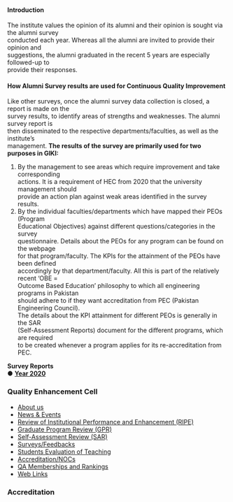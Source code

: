 #### Introduction
The institute values the opinion of its alumni and their opinion is sought via the alumni survey  
conducted each year. Whereas all the alumni are invited to provide their opinion and  
suggestions, the alumni graduated in the recent 5 years are especially followed-up to  
provide their responses.
#### How Alumni Survey results are used for Continuous Quality Improvement
Like other surveys, once the alumni survey data collection is closed, a report is made on the  
survey results, to identify areas of strengths and weaknesses. The alumni survey report is  
then disseminated to the respective departments/faculties, as well as the institute’s  
management.
**The results of the survey are primarily used for two purposes in GIKI:**
  1. By the management to see areas which require improvement and take corresponding  
actions. It is a requirement of HEC from 2020 that the university management should  
provide an action plan against weak areas identified in the survey results.
  2. By the individual faculties/departments which have mapped their PEOs (Program  
Educational Objectives) against different questions/categories in the survey  
questionnaire. Details about the PEOs for any program can be found on the webpage  
for that program/faculty. The KPIs for the attainment of the PEOs have been defined  
accordingly by that department/faculty. All this is part of the relatively recent ‘OBE =  
Outcome Based Education’ philosophy to which all engineering programs in Pakistan  
should adhere to if they want accreditation from PEC (Pakistan Engineering Council).  
The details about the KPI attainment for different PEOs is generally in the SAR  
(Self-Assessment Reports) document for the different programs, which are required  
to be created whenever a program applies for its re-accreditation from PEC.


**Survey Reports**  
● [**Year 2020**](https://giki.edu.pk/wp-content/uploads/2022/01/Alumni-Survey-Analysis-Report-2020_public.pdf)
### Quality Enhancement Cell
  * [About us](https://giki.edu.pk/quality-enhancement-cell/international-rankings/)
  * [News & Events](https://giki.edu.pk/quality-enhancement-cell/news-events/)
  * [Review of Institutional Performance and Enhancement (RIPE)](https://giki.edu.pk/quality-enhancement-cell/institutional-performance-evaluation/)
  * [Graduate Program Review (GPR)](https://giki.edu.pk/quality-enhancement-cell/training-and-seminars/)
  * [Self-Assessment Review (SAR)](https://giki.edu.pk/quality-enhancement-cell/program-self-assessments/)
  * [Surveys/Feedbacks](https://giki.edu.pk/quality-enhancement-cell/surveys/)
  * [Students Evaluation of Teaching](https://giki.edu.pk/quality-enhancement-cell/students-evaluation-of-teaching/)
  * [Accreditation/NOCs](https://giki.edu.pk/quality-enhancement-cell/accreditation-of-undergraduate-programs/)
  * [QA Memberships and Rankings](https://giki.edu.pk/quality-enhancement-cell/international-qa-memberships/)
  * [Web Links](https://giki.edu.pk/quality-enhancement-cell/downloads/)


### Accreditation
  

